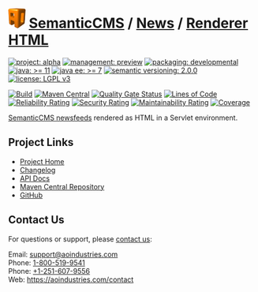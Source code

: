 # [<img src="ao-logo.png" alt="AO Logo" width="35" height="40">](https://github.com/ao-apps) [SemanticCMS](https://github.com/ao-apps/semanticcms) / [News](https://github.com/ao-apps/semanticcms-news) / [Renderer HTML](https://github.com/ao-apps/semanticcms-news-renderer-html)

[![project: alpha](https://semanticcms.com/ao-badges/project-alpha.svg)](https://aoindustries.com/life-cycle#project-alpha)
[![management: preview](https://semanticcms.com/ao-badges/management-preview.svg)](https://aoindustries.com/life-cycle#management-preview)
[![packaging: developmental](https://semanticcms.com/ao-badges/packaging-developmental.svg)](https://aoindustries.com/life-cycle#packaging-developmental)  
[![java: &gt;= 11](https://semanticcms.com/ao-badges/java-11.svg)](https://docs.oracle.com/en/java/javase/11/)
[![java ee: &gt;= 7](https://semanticcms.com/ao-badges/javaee-7.svg)](https://docs.oracle.com/javaee/7/)
[![semantic versioning: 2.0.0](https://semanticcms.com/ao-badges/semver-2.0.0.svg)](http://semver.org/spec/v2.0.0.html)
[![license: LGPL v3](https://semanticcms.com/ao-badges/license-lgpl-3.0.svg)](https://www.gnu.org/licenses/lgpl-3.0)

[![Build](https://github.com/ao-apps/semanticcms-news-renderer-html/workflows/Build/badge.svg?branch=master)](https://github.com/ao-apps/semanticcms-news-renderer-html/actions?query=workflow%3ABuild)
[![Maven Central](https://maven-badges.herokuapp.com/maven-central/com.semanticcms/semanticcms-news-renderer-html/badge.svg)](https://maven-badges.herokuapp.com/maven-central/com.semanticcms/semanticcms-news-renderer-html)
[![Quality Gate Status](https://sonarcloud.io/api/project_badges/measure?branch=master&project=com.semanticcms%3Asemanticcms-news-renderer-html&metric=alert_status)](https://sonarcloud.io/dashboard?branch=master&id=com.semanticcms%3Asemanticcms-news-renderer-html)
[![Lines of Code](https://sonarcloud.io/api/project_badges/measure?branch=master&project=com.semanticcms%3Asemanticcms-news-renderer-html&metric=ncloc)](https://sonarcloud.io/component_measures?branch=master&id=com.semanticcms%3Asemanticcms-news-renderer-html&metric=ncloc)  
[![Reliability Rating](https://sonarcloud.io/api/project_badges/measure?branch=master&project=com.semanticcms%3Asemanticcms-news-renderer-html&metric=reliability_rating)](https://sonarcloud.io/component_measures?branch=master&id=com.semanticcms%3Asemanticcms-news-renderer-html&metric=Reliability)
[![Security Rating](https://sonarcloud.io/api/project_badges/measure?branch=master&project=com.semanticcms%3Asemanticcms-news-renderer-html&metric=security_rating)](https://sonarcloud.io/component_measures?branch=master&id=com.semanticcms%3Asemanticcms-news-renderer-html&metric=Security)
[![Maintainability Rating](https://sonarcloud.io/api/project_badges/measure?branch=master&project=com.semanticcms%3Asemanticcms-news-renderer-html&metric=sqale_rating)](https://sonarcloud.io/component_measures?branch=master&id=com.semanticcms%3Asemanticcms-news-renderer-html&metric=Maintainability)
[![Coverage](https://sonarcloud.io/api/project_badges/measure?branch=master&project=com.semanticcms%3Asemanticcms-news-renderer-html&metric=coverage)](https://sonarcloud.io/component_measures?branch=master&id=com.semanticcms%3Asemanticcms-news-renderer-html&metric=Coverage)

[SemanticCMS newsfeeds](https://github.com/ao-apps/semanticcms-news) rendered as HTML in a Servlet environment.

## Project Links
* [Project Home](https://semanticcms.com/news/renderer/html/)
* [Changelog](https://semanticcms.com/news/renderer/html/changelog)
* [API Docs](https://semanticcms.com/news/renderer/html/apidocs/)
* [Maven Central Repository](https://central.sonatype.com/artifact/com.semanticcms/semanticcms-news-renderer-html)
* [GitHub](https://github.com/ao-apps/semanticcms-news-renderer-html)

## Contact Us
For questions or support, please [contact us](https://aoindustries.com/contact):

Email: [support@aoindustries.com](mailto:support@aoindustries.com)  
Phone: [1-800-519-9541](tel:1-800-519-9541)  
Phone: [+1-251-607-9556](tel:+1-251-607-9556)  
Web: https://aoindustries.com/contact

